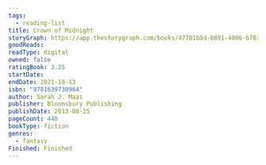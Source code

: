 ```yaml
---
tags:
  - reading-list
title: Crown of Midnight
storyGraph: https://app.thestorygraph.com/books/47701b8d-0891-4006-b783-1446bc345069
goodReads:
readType: digital
owned: false
ratingBook: 3.25
startDate:
endDate: 2021-10-13
isbn: "9781639730964"
author: Sarah J. Maas
publisher: Bloomsbury Publishing
publishDate: 2013-08-15
pageCount: 440
bookType: fiction
genres:
  - fantasy
Finished: Finished
---
```

